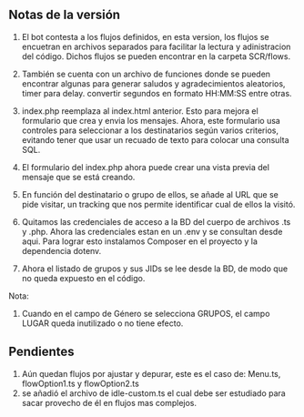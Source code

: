 Notas de la versión
-------------------

1. El bot contesta a los flujos definidos, en esta version, los flujos se encuetran en archivos separados para facilitar la lectura y adinistracion del código. Dichos flujos se pueden encontrar en la carpeta SCR/flows.

2. También se cuenta con un archivo de funciones donde se pueden encontrar algunas para generar saludos y agradecimientos aleatorios, timer para delay. convertir segundos en formato HH:MM:SS entre otras.

3. index.php reemplaza al index.html anterior. Esto para mejora el formulario que crea y envia los mensajes. Ahora, este formulario usa controles para seleccionar a los destinatarios según varios criterios, evitando tener que usar un recuado de texto para colocar una consulta SQL.

4. El formulario del index.php ahora puede crear una vista previa del mensaje que se está creando.

5. En función del destinatario o grupo de ellos, se añade al URL que se pide visitar, un tracking que nos permite identificar cual de ellos la visitó.

6. Quitamos las credenciales de acceso a la BD del cuerpo de archivos .ts y .php. Ahora las credenciales estan en un .env y se consultan desde aqui. Para lograr esto instalamos Composer en el proyecto y la dependencia dotenv.

7. Ahora el listado de grupos y sus JIDs se lee desde la BD, de modo que no queda expuesto en el código.


Nota:
1. Cuando en el campo de Género se selecciona GRUPOS, el campo LUGAR queda inutilizado o no tiene efecto.


Pendientes
----------

1. Aún quedan flujos por ajustar y depurar, este es el caso de: Menu.ts, flowOption1.ts y flowOption2.ts
2. se añadió el archivo de idle-custom.ts el cual debe ser estudiado para sacar provecho de él en flujos mas complejos.
